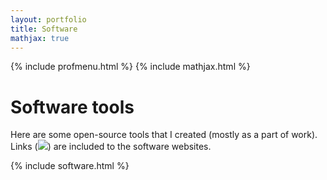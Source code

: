 ```yaml
---
layout: portfolio
title: Software
mathjax: true
---
```

{% include profmenu.html %}
{% include mathjax.html %}

# Software tools
Here are some open-source tools that I created (mostly as a part of work). 
Links (<img src="{{ site.url }}/images/Web.svg">) are included to the software websites. 

{% include software.html %}
